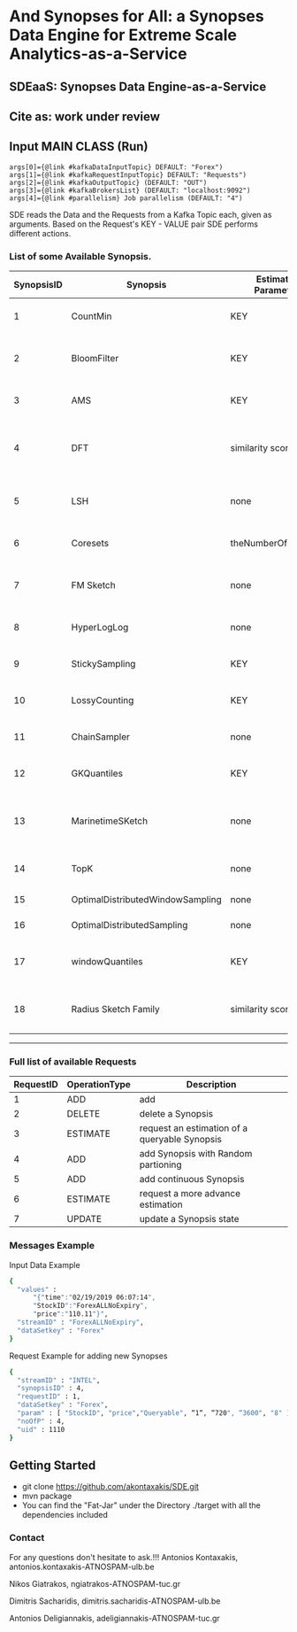 # **And Synopses for All: a Synopses Data Engine for Extreme Scale Analytics-as-a-Service**

## SDEaaS: Synopses Data Engine-as-a-Service

## Cite as: work under review

## Input MAIN CLASS (Run)
~~~
args[0]={@link #kafkaDataInputTopic} DEFAULT: "Forex")
args[1]={@link #kafkaRequestInputTopic} DEFAULT: "Requests")
args[2]={@link #kafkaOutputTopic} (DEFAULT: "OUT")
args[3]={@link #kafkaBrokersList} (DEFAULT: "localhost:9092")
args[4]={@link #parallelism} Job parallelism (DEFAULT: "4")
~~~

SDE reads the Data and the Requests from a Kafka Topic each, given as arguments.
Based on the Request's KEY - VALUE pair SDE performs different actions.

### List of some Available Synopsis.

| SynopsisID | Synopsis| Estimation Parameters| Estimates| Mostly Used|	Parameters|
| ---------- | ------- | ---------------------|----------|------------|-----------|
|1|	CountMin |	KEY |	Count|	Frequent Itemsets|	KeyField, ValueField,OperationMode, epsilon, cofidence, seed |
|2|	BloomFilter| KEY |	Member of a Set| 	Membership|	KeyField, ValueField,OperationMode, numberOfElements, FalsePositive|
|3|	AMS|	KEY|	 L2 norm, innerProduct, Count|	Frequent Itemsets|	KeyField, ValueField,OperationMode, Depth, Buckets|
|4|	DFT|	similarity score|	Fourier Coefficients|	Correlation|	KeyField, ValueField,  timeField,OperationMode,Interval in Seconds, Basic Window Size in Seconds, Sliding Window Size in Seconds , #coefficients|
|5|	LSH	|none	|BucketID - Projected features	|Correlation|	KeyField, ValueField,OperationMode, windowSize, Dimensions, numberOfBuckets|
|6|	Coresets|	theNumberOfClustersK|	Coresets used for kmeans|	Clustering|	KeyField, ValueField,OperationMode, maxBucketSize,dimensions|
|7|	FM Sketch	|	none	|Cardinality	|Cardinality	|keyField, ValueField, OperationMode, Bitmap size, epsilon relative error, probabilityofFailure |
|8|	HyperLogLog|	none	|Cardinality	|Cardinality	|keyField, ValueField, OperationMode, rsd ( relative standard deviation )|
|9|	StickySampling	|KEY	|FrequentItems, isFrequent, Count|	Frequent Itemsets	|keyField, ValueField, OperationMode, support, epsilon, probabilityofFailure|
|10|	LossyCounting|	KEY|	Count, FrequentItems	|Frequent Itemsets	|keyField, ValueField, OperationMode, epsilon ( the maximum error bound )|
|11|	ChainSampler|	none|	Sample of the data|	Sampling|	keyField,  ValueField, OperationMode, size of sample, size of the window|
|12|	GKQuantiles|	KEY|	Quantile	|Quantiles|keyField , ValueField, OperationMode, epsilon ( the maximum error bound )|
|13|	MarinetimeSKetch|	none	|Ship positions(Sample)|	Sampling	|keyField, ValueField, OperationMode,  minsamplingperiod, minimumDistance, speed(knots) ,corse(degrees)| 
|14|	TopK|	none|	TopK|	TopK|	keyField, ValueField, OperationMode, numberOfK, countDown|
|15|	OptimalDistributedWindowSampling	|none	|Sample of the data	|Sampling|	keyField, ValueField, OperationMode, windowSize|
|16|	OptimalDistributedSampling|	none	|Sample of the data|	Sampling|	keyField, ValueField, OperationMode|
|17|	windowQuantiles|	KEY|	Quantile|	Quantiles	|keyField , ValueField, OperationMode, epsilon ( the maximum error bound ),windowSize|
|18|	Radius Sketch Family| similarity score|	similarity score|	similarity/distance|	KeyField, ValueField, OperationMode,Group Size, Sketch Size,Window Size, Number of Groups|

---
### Full list of available Requests

|RequestID|	OperationType|Description|
| --------| ----------   |-----------|
|1|	ADD|add| Synopsis with Keyed partitioning| 
|2|	DELETE|delete a Synopsis|
|3|	ESTIMATE|request an estimation of a queryable Synopsis|
|4|	ADD|add Synopsis with Random partioning|
|5|	ADD|add continuous Synopsis|
|6|	ESTIMATE|request a more advance estimation|
|7|	UPDATE|	update a Synopsis state|


### Messages Example

Input Data Example
```sh
{
  "values" : 
	  "{"time":"02/19/2019 06:07:14",
	  "StockID":"ForexALLNoExpiry",
	  "price":"110.11"}",
  "streamID" : "ForexALLNoExpiry",
  "dataSetkey" : "Forex"
}

```
Request  Example for adding new Synopses
```sh
{
  "streamID" : "INTEL",
  "synopsisID" : 4,
  "requestID" : 1,
  "dataSetkey" : "Forex",
  "param" : [ "StockID", "price","Queryable", “1“, “720", “3600", "8" ],
  "noOfP" : 4,
  "uid" : 1110
}


```

## Getting Started

- git clone https://github.com/akontaxakis/SDE.git
- mvn package
- You can find the  "Fat-Jar" under the Directory ./target with all the dependencies included

### Contact

For any questions don't hesitate to ask.!!!
Antonios Kontaxakis, antonios.kontaxakis-ATNOSPAM-ulb.be

Nikos Giatrakos, ngiatrakos-ATNOSPAM-tuc.gr

Dimitris Sacharidis, dimitris.sacharidis-ATNOSPAM-ulb.be

Antonios Deligiannakis, adeligiannakis-ATNOSPAM-tuc.gr





